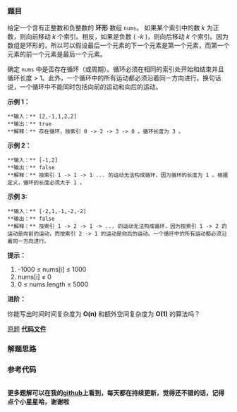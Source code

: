 ### 题目
给定一个含有正整数和负整数的 **环形** 数组 `nums`。 如果某个索引中的数 _k_  为正数，则向前移动 _k_  个索引。相反，如果是负数 (
_-k_ )，则向后移动 _k_  个索引。因为数组是环形的，所以可以假设最后一个元素的下一个元素是第一个元素，而第一个元素的前一个元素是最后一个元素。

确定 `nums` 中是否存在循环（或周期）。循环必须在相同的索引处开始和结束并且循环长度 >
1。此外，一个循环中的所有运动都必须沿着同一方向进行。换句话说，一个循环中不能同时包括向前的运动和向后的运动。  


**示例 1：**

    
    
    **输入：** [2,-1,1,2,2]
    **输出：** true
    **解释：** 存在循环，按索引 0 -> 2 -> 3 -> 0 。循环长度为 3 。
    

**示例 2：**

    
    
    **输入：** [-1,2]
    **输出：** false
    **解释：** 按索引 1 -> 1 -> 1 ... 的运动无法构成循环，因为循环的长度为 1 。根据定义，循环的长度必须大于 1 。
    

**示例 3:**

    
    
    **输入：** [-2,1,-1,-2,-2]
    **输出：** false
    **解释：** 按索引 1 -> 2 -> 1 -> ... 的运动无法构成循环，因为按索引 1 -> 2 的运动是向前的运动，而按索引 2 -> 1 的运动是向后的运动。一个循环中的所有运动都必须沿着同一方向进行。



**提示：**

  1. -1000 ≤ nums[i] ≤ 1000
  2. nums[i] ≠ 0
  3. 0 ≤ nums.length ≤ 5000



**进阶：**

你能写出时间时间复杂度为 **O(n)**  和额外空间复杂度为 **O(1)** 的算法吗？

[原题](https://leetcode-cn.com/problems/circular-array-loop/)    **[代码文件]()**


### 解题思路




### 参考代码

```go


```




**更多题解可以在我的[github](https://github.com/LZH139/leetcode_Go)上看到，每天都在持续更新，觉得还不错的话，记得点个小星星哈，谢谢啦**
